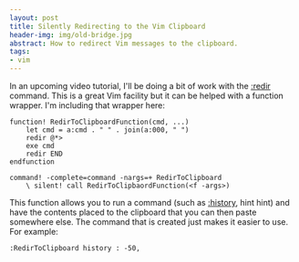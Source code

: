 ```yaml
---
layout: post
title: Silently Redirecting to the Vim Clipboard
header-img: img/old-bridge.jpg
abstract: How to redirect Vim messages to the clipboard.
tags:
- vim
---
```

In an upcoming video tutorial, I'll be doing a bit of work with the [:redir](http://vimdoc.sourceforge.net/htmldoc/various.html#:redir) command. This is a great Vim facility but it can be helped with a function wrapper. I'm including that wrapper here:

``` vim
function! RedirToClipboardFunction(cmd, ...)
    let cmd = a:cmd . " " . join(a:000, " ")
    redir @*>
    exe cmd
    redir END
endfunction

command! -complete=command -nargs=+ RedirToClipboard
    \ silent! call RedirToClipbaordFunction(<f -args>)
```

This function allows you to run a command (such as [:history](http://vimdoc.sourceforge.net/htmldoc/cmdline.html#:history), hint hint) and have the contents placed to the clipboard that you can then paste somewhere else. The command that is created just makes it easier to use. For example:

``` vim
:RedirToClipboard history : -50,
```
